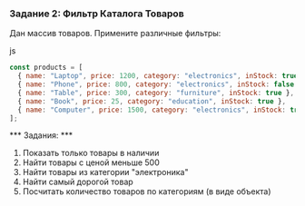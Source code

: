 ### Задание 2: Фильтр Каталога Товаров

Дан массив товаров. Примените различные фильтры:

js
```js
const products = [
  { name: "Laptop", price: 1200, category: "electronics", inStock: true },
  { name: "Phone", price: 800, category: "electronics", inStock: false },
  { name: "Table", price: 300, category: "furniture", inStock: true },
  { name: "Book", price: 25, category: "education", inStock: true },
  { name: "Computer", price: 1500, category: "electronics", inStock: true }
];
```

*** Задания: ***

1. Показать только товары в наличии
2. Найти товары с ценой меньше 500
3. Найти товары из категории "электроника"
4. Найти самый дорогой товар
5. Посчитать количество товаров по категориям (в виде объекта)